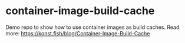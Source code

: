 # container-image-build-cache

Demo repo to show how to use container images as build caches. Read more: https://konst.fish/blog/Container-Image-Build-Cache